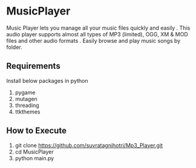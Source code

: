 # MusicPlayer
Music Player lets you manage all your music files quickly and easily . This audio player supports almost all types of MP3 (limited), OGG, XM &amp; MOD files and other audio formats . Easily browse and play music songs by folder.

## Requirements
Install below packages in python
1. pygame
2. mutagen
3. threading
4. ttkthemes

## How to Execute
1. git clone https://github.com/suvratagnihotri/Mp3_Player.git
2. cd MusicPlayer
3. python main.py
